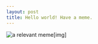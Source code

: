 ```yaml
---
layout: post
title: Hello world! Have a meme.
---
```


![a relevant meme](https://kris.ok.land/temp/original_4df88a1bb70bca6ec0db11c7253fd39f.jpg)[img]

